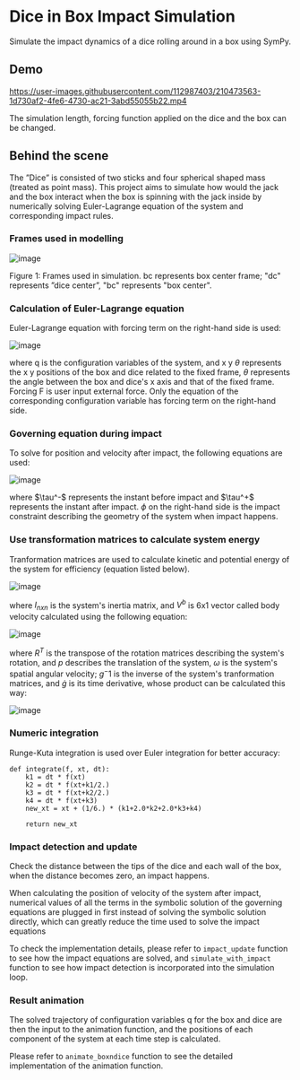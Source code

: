# Dice in Box Impact Simulation
Simulate the impact dynamics of a dice rolling around in a box using SymPy.

 
## Demo


https://user-images.githubusercontent.com/112987403/210473563-1d730af2-4fe6-4730-ac21-3abd55055b22.mp4


The simulation length, forcing function applied on the dice and the box can be changed.

## Behind the scene
The ”Dice” is consisted of two sticks and four spherical shaped mass (treated as point mass).
This project aims to simulate how would the jack and the box interact when
the box is spinning with the jack inside by numerically solving Euler-Lagrange
equation of the system and corresponding impact rules.

### Frames used in modelling
![image](https://user-images.githubusercontent.com/112987403/210476376-70c1133a-52b7-4202-b1be-8e437a458e14.png)

Figure 1: Frames used in simulation. bc represents box center frame; "dc" represents ”dice center”, "bc" represents "box center".

### Calculation of Euler-Lagrange equation
Euler-Lagrange equation with forcing term on the right-hand side is used:

![image](https://user-images.githubusercontent.com/112987403/210484844-0a330456-8aa2-4e3e-ae3f-54eadcdeecbf.png)

where q is the configuration variables of the system, and x y $\theta$ represents the x y positions of the box and dice related to the fixed frame, $\theta$ represents the angle between the box and dice's x axis and that of the fixed frame. Forcing F is user input external force. Only the equation of the corresponding configuration variable has forcing term on the right-hand side.

### Governing equation during impact
To solve for position and velocity after impact, the following equations are used:

![image](https://user-images.githubusercontent.com/112987403/210484695-381583a2-248d-4832-b45e-68db60fc6d01.png)

where $\tau^-\$ represents the instant before impact and $\tau^+\$ represents the instant after impact. $\phi$ on the right-hand side is the impact constraint describing the geometry of the system when impact happens.

### Use transformation matrices to calculate system energy
Tranformation matrices are used to calculate kinetic and potential energy of the system for efficiency (equation listed below).

![image](https://user-images.githubusercontent.com/112987403/210485381-3e1982db-01c1-4af1-9bf3-a36b40ad0051.png)

where $I_{nxn}$ is the system's inertia matrix, and $V^b$ is 6x1 vector called body velocity calculated using the following equation:

![image](https://user-images.githubusercontent.com/112987403/210485522-4499fcc4-4d98-4cfe-ab3a-8f2ffe542f91.png)

where $R^T$ is the transpose of the rotation matrices describing the system's rotation, and $p$ describes the translation of the system, $\omega$ is the system's spatial angular velocity; $g^-1$ is the inverse of the system's tranformation matrices, and $\dot{g}$ is its time derivative, whose product can be calculated this way:

![image](https://user-images.githubusercontent.com/112987403/210485923-cd5893cd-5cbd-49e1-882b-997e8e36d56c.png)


### Numeric integration
Runge-Kuta integration is used over Euler integration for better accuracy:

```
def integrate(f, xt, dt):
    k1 = dt * f(xt)
    k2 = dt * f(xt+k1/2.)
    k3 = dt * f(xt+k2/2.)
    k4 = dt * f(xt+k3)
    new_xt = xt + (1/6.) * (k1+2.0*k2+2.0*k3+k4)
    
    return new_xt
```

### Impact detection and update
Check the distance between the tips of the dice and each wall of the box, when the distance becomes zero, an impact happens.

When calculating the position of velocity of the system after impact, numerical values of all the terms in the symbolic solution of the governing equations are plugged in first instead of solving the symbolic solution directly, which can greatly reduce the time used to solve the impact equations

To check the implementation details, please refer to `impact_update` function to see how the impact equations are solved, and `simulate_with_impact` function to see how impact detection is incorporated into the simulation loop.


### Result animation
The solved trajectory of configuration variables q for the box and dice are then the input to the animation function, and the positions of each component of the system at each time step is calculated.

Please refer to `animate_boxndice` function to see the detailed implementation of the animation function.

